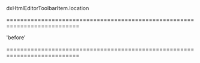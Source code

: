 <!--id-->dxHtmlEditorToolbarItem.location<!--/id-->
===========================================================================
<!--default-->'before'<!--/default-->
===========================================================================

